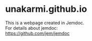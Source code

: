 # unakarmi.github.io
This is a webpage created in Jemdoc.   
For details about jemdoc:   
https://github.com/jem/jemdoc

